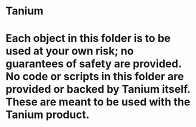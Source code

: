 # Tanium
# Each object in this folder is to be used at your own risk; no guarantees of safety are provided. No code or scripts in this folder are provided or backed by Tanium itself. These are meant to be used with the Tanium product. 
